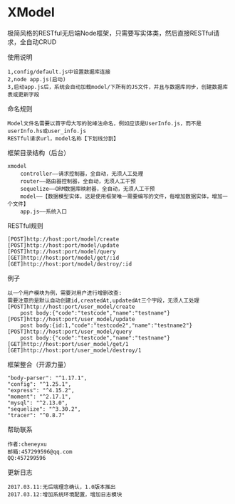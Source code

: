 # XModel
极简风格的RESTful无后端Node框架，只需要写实体类，然后直接RESTful请求，全自动CRUD

使用说明
>
	1,config/default.js中设置数据库连接
	2,node app.js(启动)
	3,启动app.js后，系统会自动加载model/下所有的JS文件，并且与数据库同步，创建数据库表或更新字段

命名规则
>
	Model文件名需要以首字母大写的驼峰法命名，例如应该是UserInfo.js，而不是userInfo.hs或user_info.js
	RESTful请求url，model名称【下划线分割】

框架目录结构（后台）
>
    xmodel
        controller——请求控制器，全自动，无须人工处理
        router——路由器控制器，全自动，无须人工干预
        sequelize——ORM数据库映射器，全自动，无须人工干预
        model——【数据模型实体，这是使用框架唯一需要编写的文件，每增加数据实体，增加一个文件】
        app.js——系统入口

RESTful规则
>
	[POST]http://host:port/model/create
	[POST]http://host:port/model/update
	[POST]http://host:port/model/query
	[GET]http://host:port/model/get/:id
	[GET]http://host:port/model/destroy/:id

例子
>
	以一个用户模块为例，需要对用户进行增删改查:
	需要注意的是默认自动创建id,createdAt,updatedAt三个字段，无须人工处理
	[POST]http://host:port/user_model/create
		post body:{"code":"testcode","name":"testname"}
	[POST]http://host:port/user_model/update
		post body:{id:1,"code":"testcode2","name":"testname2"}
	[POST]http://host:port/user_model/query
		post body:{"code":"testcode","name":"testname"}
	[GET]http://host:port/user_model/get/1
	[GET]http://host:port/user_model/destroy/1

框架整合（开源力量）
>
    "body-parser": "^1.17.1",
    "config": "^1.25.1",
    "express": "^4.15.2",
    "moment": "^2.17.1",
    "mysql": "^2.13.0",
    "sequelize": "^3.30.2",
    "tracer": "^0.8.7"

帮助联系
>
	作者:cheneyxu
	邮箱:457299596@qq.com
	QQ:457299596

更新日志
>
	2017.03.11:无后端理念确认，1.0版本推出
	2017.03.12:增加系统环境配置，增加日志模块
